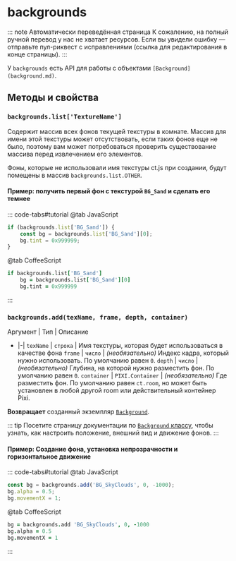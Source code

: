 # backgrounds

::: note Автоматически переведённая страница
К сожалению, на полный ручной перевод у нас не хватает ресурсов.
Если вы увидели ошибку — отправьте пул-риквест с исправлениями (ссылка для редактирования в конце страницы).
:::

У `backgrounds` есть API для работы с объектами `[Background](background.md)`.

## Методы и свойства

### `backgrounds.list['TextureName']`

Содержит массив всех фонов текущей текстуры в комнате. Массив для имени этой текстуры может отсутствовать, если таких фонов еще не было, поэтому вам может потребоваться проверить существование массива перед извлечением его элементов.

Фоны, которые не использовали имя текстуры ct.js при создании, будут помещены в массив `backgrounds.list.OTHER`.

#### Пример: получить первый фон с текстурой `BG_Sand` и сделать его темнее

::: code-tabs#tutorial
@tab JavaScript
```js
if (backgrounds.list['BG_Sand']) {
    const bg = backgrounds.list['BG_Sand'][0];
    bg.tint = 0x999999;
}
```
@tab CoffeeScript
```coffee
if backgrounds.list['BG_Sand']
    bg = backgrounds.list['BG_Sand'][0]
    bg.tint = 0x999999
```
:::

### `backgrounds.add(texName, frame, depth, container)`

Аргумент | Тип | Описание
- |-|
`texName` | `строка` | Имя текстуры, которая будет использоваться в качестве фона
`frame` | `число` | *(необязательно)* Индекс кадра, который нужно использовать. По умолчанию равен `0`.
`depth` | `число` | *(необязательно)* Глубина, на которой нужно разместить фон. По умолчанию равен `0`.
`container` | `PIXI.Container` | *(необязательно)* Где разместить фон. По умолчанию равен `ct.room`, но может быть установлен в любой другой room или действительный контейнер Pixi.

**Возвращает** созданный экземпляр [`Background`](Background.html).

::: tip
Посетите страницу документации по [`Background` классу](Background.html), чтобы узнать, как настроить положение, внешний вид и движение фонов.
:::

#### Пример: Создание фона, установка непрозрачности и горизонтальное движение

::: code-tabs#tutorial
@tab JavaScript
```js
const bg = backgrounds.add('BG_SkyClouds', 0, -1000);
bg.alpha = 0.5;
bg.movementX = 1;
```
@tab CoffeeScript
```coffee
bg = backgrounds.add 'BG_SkyClouds', 0, -1000
bg.alpha = 0.5
bg.movementX = 1
```
:::

